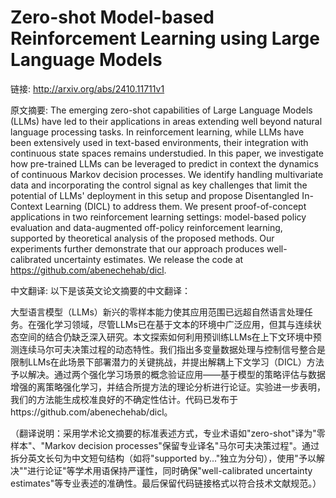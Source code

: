 # Zero-shot Model-based Reinforcement Learning using Large Language Models

链接: http://arxiv.org/abs/2410.11711v1

原文摘要:
The emerging zero-shot capabilities of Large Language Models (LLMs) have led
to their applications in areas extending well beyond natural language
processing tasks. In reinforcement learning, while LLMs have been extensively
used in text-based environments, their integration with continuous state spaces
remains understudied. In this paper, we investigate how pre-trained LLMs can be
leveraged to predict in context the dynamics of continuous Markov decision
processes. We identify handling multivariate data and incorporating the control
signal as key challenges that limit the potential of LLMs' deployment in this
setup and propose Disentangled In-Context Learning (DICL) to address them. We
present proof-of-concept applications in two reinforcement learning settings:
model-based policy evaluation and data-augmented off-policy reinforcement
learning, supported by theoretical analysis of the proposed methods. Our
experiments further demonstrate that our approach produces well-calibrated
uncertainty estimates. We release the code at
https://github.com/abenechehab/dicl.

中文翻译:
以下是该英文论文摘要的中文翻译：

大型语言模型（LLMs）新兴的零样本能力使其应用范围已远超自然语言处理任务。在强化学习领域，尽管LLMs已在基于文本的环境中广泛应用，但其与连续状态空间的结合仍缺乏深入研究。本文探索如何利用预训练LLMs在上下文环境中预测连续马尔可夫决策过程的动态特性。我们指出多变量数据处理与控制信号整合是限制LLMs在此场景下部署潜力的关键挑战，并提出解耦上下文学习（DICL）方法予以解决。通过两个强化学习场景的概念验证应用——基于模型的策略评估与数据增强的离策略强化学习，并结合所提方法的理论分析进行论证。实验进一步表明，我们的方法能生成校准良好的不确定性估计。代码已发布于https://github.com/abenechehab/dicl。

（翻译说明：采用学术论文摘要的标准表述方式，专业术语如"zero-shot"译为"零样本"、"Markov decision processes"保留专业译名"马尔可夫决策过程"。通过拆分英文长句为中文短句结构（如将"supported by..."独立为分句），使用"予以解决""进行论证"等学术用语保持严谨性，同时确保"well-calibrated uncertainty estimates"等专业表述的准确性。最后保留代码链接格式以符合技术文献规范。）
